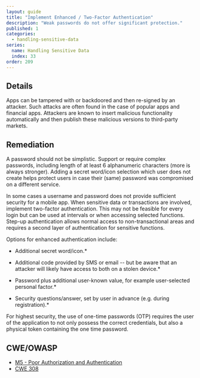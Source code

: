 ```yaml
---
layout: guide
title: "Implement Enhanced / Two-Factor Authentication"
description: "Weak passwords do not offer significant protection."
published: 1
categories:
  - handling-sensitive-data
series:
  name: Handling Sensitive Data
  index: 33
order: 209
--- 
```


## Details 

Apps can be tampered with or backdoored and then re-signed by an attacker. Such attacks are often found in the case of popular apps and financial apps. Attackers are known to insert malicious functionality automatically and then publish these malicious versions to third-party markets.

## Remediation

A password should not be simplistic. Support or require complex passwords, including length of at least 6 alphanumeric characters (more is always stronger). Adding a secret word/icon selection which user does not create helps protect users in case their (same) password was compromised on a different service.

In some cases a username and password does not provide sufficient security for a mobile app. When sensitive data or transactions are involved, implement two-factor authentication. This may not be feasible for every login but can be used at intervals or when accessing selected functions. Step-up authentication allows normal access to non-transactional areas and requires a second layer of authentication for sensitive functions.

Options for enhanced authentication include:

 * Additional secret word/icon.*
 
 * Additional code provided by SMS or email -- but be aware that an attacker will likely have access to both on a stolen device.*
 
 * Password plus additional user-known value, for example user-selected personal factor.*
 
 * Security questions/answer, set by user in advance (e.g. during registration).*

For highest security, the use of one-time passwords (OTP) requires the user of the application to not only possess the correct credentials, but also a physical token containing the one time password.

## CWE/OWASP 

 * [M5 - Poor Authorization and Authentication](https://www.owasp.org/index.php/Mobile_Top_10_2014-M5)
 * [CWE 308](http://cwe.mitre.org/data/definitions/308.html)
